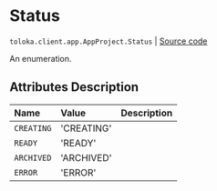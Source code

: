 # Status
`toloka.client.app.AppProject.Status` | [Source code](https://github.com/Toloka/toloka-kit/blob/v1.2.0/src/client/app/__init__.py#L72)

An enumeration.

## Attributes Description

| Name | Value | Description |
| :------| :-----------| :----------| 
`CREATING`|'CREATING'|
`READY`|'READY'|
`ARCHIVED`|'ARCHIVED'|
`ERROR`|'ERROR'|
